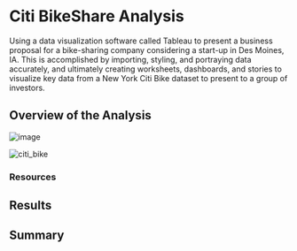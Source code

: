 # Citi BikeShare Analysis
Using a data visualization software called Tableau to present a business proposal for a bike-sharing company considering a start-up in Des Moines, IA. This is accomplished by importing, styling, and portraying data accurately, and ultimately creating worksheets, dashboards, and stories to visualize key data from a New York Citi Bike dataset to present to a group of investors.

## Overview of the Analysis
![image](https://user-images.githubusercontent.com/94148420/159906669-ca3caaa9-0c0a-43ab-b434-1be1a7170294.png)

![citi_bike](https://user-images.githubusercontent.com/94148420/159907840-fed544f3-706d-4896-bc58-13151541cecf.jpg)


### Resources



## Results



## Summary

